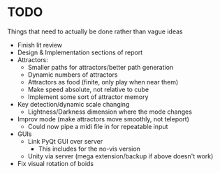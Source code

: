 # TODO

Things that need to actually be done rather than vague ideas

* Finish lit review
* Design & Implementation sections of report
* Attractors:
	* Smaller paths for attractors/better path generation
	* Dynamic numbers of attractors
	* Attractors as food (finite, only play when near them)
	* Make speed absolute, not relative to cube
	* Implement some sort of attractor memory
* Key detection/dynamic scale changing
	* Lightness/Darkness dimension where the mode changes
* Improv mode (make attractors move smoothly, not teleport)
	* Could now pipe a midi file in for repeatable input
* GUIs
	* Link PyQt GUI over server
		* This includes for the no-vis version
	* Unity via server (mega extension/backup if above doesn't work)
* Fix visual rotation of boids
